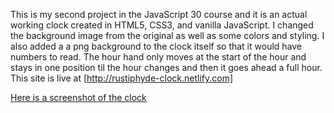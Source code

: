 This is my second project in the JavaScript 30 course and it is an actual working clock created in HTML5, CSS3, and vanilla JavaScript. I changed the background image from the original as well as some colors and styling. I also added a a png background to the clock itself so that it would have numbers to read. The hour hand only moves at the start of the hour and stays in one position til the hour changes and then it goes ahead a full hour.
This site is live at [http://rustiphyde-clock.netlify.com]

[Here is a screenshot of the clock](https://github.com/rustiphyde/rustiphyde.github.io/blob/master/Screenshot%20(9).png)